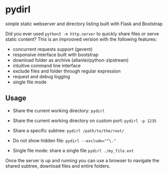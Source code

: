 # pydirl
simple static webserver and directory listing built with Flask and Bootstrap


Did you ever used `python3 -m http.server` to quickly share files or serve static content?
This is an improoved version with the following features:
 - concurrent requests support (gevent)
 - responsive interface built with bootstrap
 - download folder as archive (allanlei/python-zipstream)
 - intuitive command line interface
 - exclude files and folder through regular expression
 - request and debug logging
 - single file mode

## Usage

 - Share the current working directory:
   ```pydirl```

 - Share the current working directory on custom port:
   ```pydirl -p 1235```

 - Share a specific subtree:
   ```pydirl /path/to/the/root/```

 - Do not show hidden file:
   ```pydirl --exclude="^\."```

 - Single file mode: share a single file
   ```pydirl ./my_file.ext```

Once the server is up and running you can use a browser to navigate the shared subtree, download files and entire folders.

